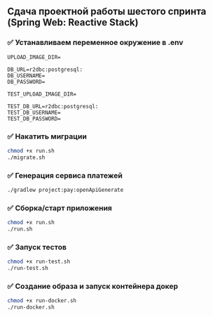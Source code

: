 ## Сдача проектной работы шестого спринта (Spring Web: Reactive Stack) 

### ✅  Устанавливаем переменное окружение в .env

```
UPLOAD_IMAGE_DIR=

DB_URL=r2dbc:postgresql:
DB_USERNAME=
DB_PASSWORD=

TEST_UPLOAD_IMAGE_DIR=

TEST_DB_URL=r2dbc:postgresql:
TEST_DB_USERNAME=
TEST_DB_PASSWORD=

```
### ✅ Накатить миграции
```bash
chmod +x run.sh
./migrate.sh
```

### ✅ Генерация сервиса платежей
```bash
./gradlew project:pay:openApiGenerate
```

### ✅ Сборка/старт приложения
```bash
chmod +x run.sh
./run.sh
```

### ✅ Запуск тестов
```bash
chmod +x run-test.sh
./run-test.sh
```

### ✅ Создание образа и запуск контейнера докер
```bash
chmod +x run-docker.sh
./run-docker.sh
```